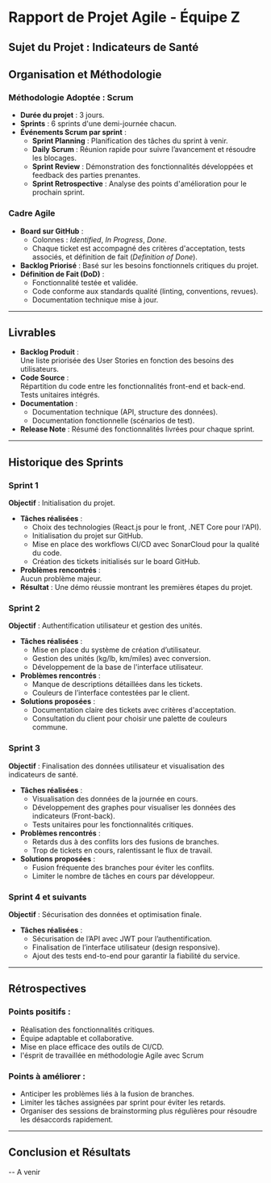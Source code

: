 # Rapport de Projet Agile - Équipe Z

## Sujet du Projet : Indicateurs de Santé

## Organisation et Méthodologie

### Méthodologie Adoptée : Scrum
- **Durée du projet** : 3 jours.
- **Sprints** : 6 sprints d'une demi-journée chacun.
- **Événements Scrum par sprint** :
    - **Sprint Planning** : Planification des tâches du sprint à venir.
    - **Daily Scrum** : Réunion rapide pour suivre l’avancement et résoudre les blocages.
    - **Sprint Review** : Démonstration des fonctionnalités développées et feedback des parties prenantes.
    - **Sprint Retrospective** : Analyse des points d'amélioration pour le prochain sprint.

### Cadre Agile
- **Board sur GitHub** :
    - Colonnes : *Identified*, *In Progress*, *Done*.
    - Chaque ticket est accompagné des critères d'acceptation, tests associés, et définition de fait (*Definition of Done*).
- **Backlog Priorisé** : Basé sur les besoins fonctionnels critiques du projet.
- **Définition de Fait (DoD)** :
    - Fonctionnalité testée et validée.
    - Code conforme aux standards qualité (linting, conventions, revues).
    - Documentation technique mise à jour.

---

## Livrables
- **Backlog Produit** :  
  Une liste priorisée des User Stories en fonction des besoins des utilisateurs.
- **Code Source** :  
  Répartition du code entre les fonctionnalités front-end et back-end. Tests unitaires intégrés.
- **Documentation** :
    - Documentation technique (API, structure des données).
    - Documentation fonctionnelle (scénarios de test).
- **Release Note** : Résumé des fonctionnalités livrées pour chaque sprint.

---

## Historique des Sprints
### Sprint 1
**Objectif** : Initialisation du projet.
- **Tâches réalisées** :
    - Choix des technologies (React.js pour le front, .NET Core pour l'API).
    - Initialisation du projet sur GitHub.
    - Mise en place des workflows CI/CD avec SonarCloud pour la qualité du code.
    - Création des tickets initialisés sur le board GitHub.
- **Problèmes rencontrés** :  
  Aucun problème majeur.
- **Résultat** : Une démo réussie montrant les premières étapes du projet.

### Sprint 2
**Objectif** : Authentification utilisateur et gestion des unités.
- **Tâches réalisées** :
    - Mise en place du système de création d’utilisateur.
    - Gestion des unités (kg/lb, km/miles) avec conversion.
    - Développement de la base de l'interface utilisateur.
- **Problèmes rencontrés** :
    - Manque de descriptions détaillées dans les tickets.
    - Couleurs de l’interface contestées par le client.
- **Solutions proposées** :
    - Documentation claire des tickets avec critères d'acceptation.
    - Consultation du client pour choisir une palette de couleurs commune.

### Sprint 3
**Objectif** : Finalisation des données utilisateur et visualisation des indicateurs de santé.
- **Tâches réalisées** :
    - Visualisation des données de la journée en cours.
    - Développement des graphes pour visualiser les données des indicateurs (Front-back).
    - Tests unitaires pour les fonctionnalités critiques.
- **Problèmes rencontrés** :
    - Retards dus à des conflits lors des fusions de branches.
    - Trop de tickets en cours, ralentissant le flux de travail.
- **Solutions proposées** :
    - Fusion fréquente des branches pour éviter les conflits.
    - Limiter le nombre de tâches en cours par développeur.

### Sprint 4 et suivants
**Objectif** : Sécurisation des données et optimisation finale.
- **Tâches réalisées** :
    - Sécurisation de l’API avec JWT pour l’authentification.
    - Finalisation de l’interface utilisateur (design responsive).
    - Ajout des tests end-to-end pour garantir la fiabilité du service.
---

## Rétrospectives
### Points positifs :
- Réalisation des fonctionnalités critiques.
- Équipe adaptable et collaborative.
- Mise en place efficace des outils de CI/CD.
- l'ésprit de travaillée en méthodologie Agile avec Scrum

### Points à améliorer :
- Anticiper les problèmes liés à la fusion de branches.
- Limiter les tâches assignées par sprint pour éviter les retards.
- Organiser des sessions de brainstorming plus régulières pour résoudre les désaccords rapidement.

---

## Conclusion et Résultats
-- A venir
